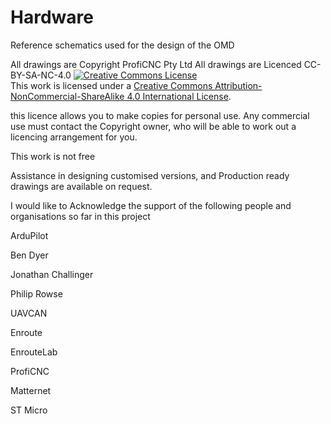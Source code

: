 # Hardware
Reference schematics used for the design of the OMD

All drawings are Copyright ProfiCNC Pty Ltd 
All drawings are Licenced CC-BY-SA-NC-4.0
<a rel="license" href="http://creativecommons.org/licenses/by-nc-sa/4.0/"><img alt="Creative Commons License" style="border-width:0" src="https://i.creativecommons.org/l/by-nc-sa/4.0/88x31.png" /></a><br />This work is licensed under a <a rel="license" href="http://creativecommons.org/licenses/by-nc-sa/4.0/">Creative Commons Attribution-NonCommercial-ShareAlike 4.0 International License</a>.

this licence allows you to make copies for personal use.  Any commercial use must contact the Copyright owner, who will be able to work out a licencing arrangement for you.

This work is not free

Assistance in designing customised versions, and Production ready drawings are available on request. 

I would like to Acknowledge the support of the following people and organisations so far in this project

ArduPilot

Ben Dyer

Jonathan Challinger

Philip Rowse

UAVCAN

Enroute

EnrouteLab

ProfiCNC

Matternet

ST Micro


